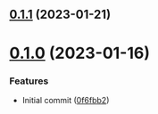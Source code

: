 ## [0.1.1](https://github.com/eclipse-velocitas/velocitas-cli/compare/v0.1.0...v0.1.1) (2023-01-21)



# [0.1.0](https://github.com/eclipse-velocitas/velocitas-cli/compare/0f6fbb264e5bf810c628bc9b9220cfa275da549f...v0.1.0) (2023-01-16)


### Features

* Initial commit ([0f6fbb2](https://github.com/eclipse-velocitas/velocitas-cli/commit/0f6fbb264e5bf810c628bc9b9220cfa275da549f))



